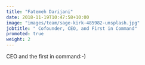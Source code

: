 ```yaml
---
title: "Fatemeh Darijani"
date: 2018-11-19T10:47:58+10:00
image: "images/team/sage-kirk-485982-unsplash.jpg"
jobtitle: " Cofounder, CEO, and First in Command"
promoted: true
weight: 2
---
```


CEO and the first in command:-)

